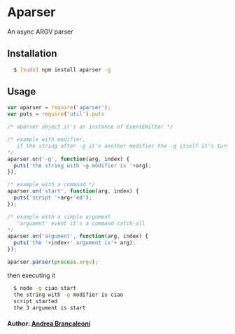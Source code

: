 # Aparser

An async ARGV parser

## Installation

``` bash
  $ [sudo] npm install aparser -g
```
## Usage

```javascript
var aparser = require('aparser');
var puts = require('util').puts

/* aparser object it's an instance of EventEmitter */

/* example with modifier, 
   if the string after -g it's another modifier the -g itself it's turned in a argument without minus symbol
*/
aparser.on('-g', function(arg, index) {
  puts('the string with -g modifier is '+arg);  
});

/* example with a command */
aparser.on('start', function(arg, index) {
  puts('script '+arg+'ed');
});

/* example with a simple argument 
   'argument' event it's a command catch-all
*/
aparser.on('argument', function(arg, index) {
  puts('the '+index+' argument is'+ arg);
});

aparser.parser(process.argv);
```

then executing it

``` bash
  $ node -g ciao start
  the string with -g modifier is ciao
  script started
  the 3 argument is start
```
#### Author: [Andrea Brancaleoni][0]

[0]: http://goblog.heroku.com

